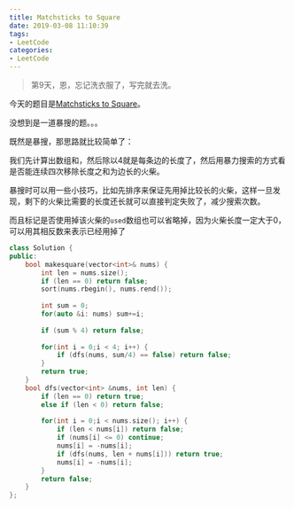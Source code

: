 ```yaml
---
title: Matchsticks to Square
date: 2019-03-08 11:10:39
tags:
- LeetCode
categories:
- LeetCode
---
```


> 第9天，恩，忘记洗衣服了，写完就去洗。

今天的题目是[Matchsticks to Square](https://leetcode.com/problems/matchsticks-to-square/)。

没想到是一道暴搜的题。。。

既然是暴搜，那思路就比较简单了：

我们先计算出数组和，然后除以4就是每条边的长度了，然后用暴力搜索的方式看是否能连续四次移除长度之和为边长的火柴。

暴搜时可以用一些小技巧，比如先排序来保证先用掉比较长的火柴，这样一旦发现，剩下的火柴比需要的长度还长就可以直接判定失败了，减少搜索次数。

而且标记是否使用掉该火柴的`used`数组也可以省略掉，因为火柴长度一定大于0， 可以用其相反数来表示已经用掉了

```c++
class Solution {
public:
    bool makesquare(vector<int>& nums) {
        int len = nums.size();
        if (len == 0) return false;
        sort(nums.rbegin(), nums.rend());
        
        int sum = 0;
        for(auto &i: nums) sum+=i;
        
        if (sum % 4) return false;
        
        for(int i = 0;i < 4; i++) {
            if (dfs(nums, sum/4) == false) return false;
        }
        return true;
    }
    bool dfs(vector<int> &nums, int len) {
        if (len == 0) return true;
        else if (len < 0) return false;
        
        for(int i = 0;i < nums.size(); i++) {
            if (len < nums[i]) return false;
            if (nums[i] <= 0) continue;
            nums[i] = -nums[i];
            if (dfs(nums, len + nums[i])) return true; 
            nums[i] = -nums[i];
        }
        return false;
    }
};
```